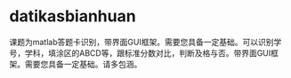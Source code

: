 # datikasbianhuan
课题为matlab答题卡识别，带界面GUI框架。需要您具备一定基础。可以识别学号，学科，填涂区的ABCD等，跟标准分数对比，判断及格与否。带界面GUI框架。需要您具备一定基础。请多包涵。
